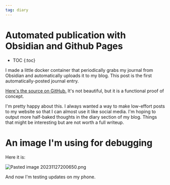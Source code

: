 ```yaml
---
tag: diary
---
```


# Automated publication with Obsidian and Github Pages

* TOC
{:toc}


I made a little docker container that periodically grabs my journal from Obsidian and automatically uploads it to my blog. This post is the first automatically-posted journal entry.

[Here's the source on GitHub.](https://github.com/horenbergerb/github-pages-obsidian-sync) It's not beautiful, but it is a functional proof of concept.

I'm pretty happy about this. I always wanted a way to make low-effort posts to my website so that I can almost use it like social media. I'm hoping to output more half-baked thoughts in the diary section of my blog. Things that might be interesting but are not worth a full writeup.

# An image I'm using for debugging

Here it is:

![Pasted image 20231127200650.png](/images/obsidian/Pasted%20image%2020231127200650.png)

And now I'm testing updates on my phone.

